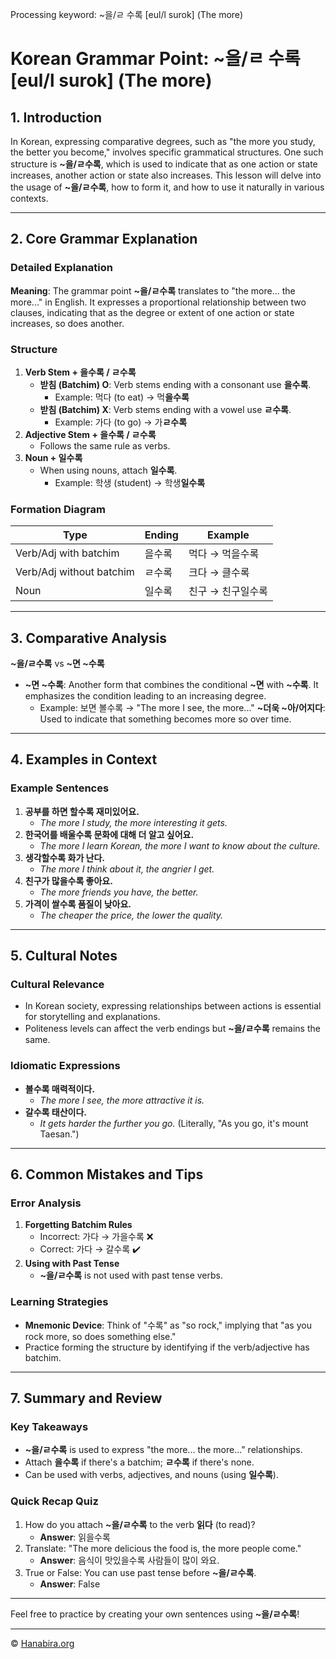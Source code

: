 Processing keyword: ~을/ㄹ 수록 [eul/l surok] (The more)
# Korean Grammar Point: ~을/ㄹ 수록 [eul/l surok] (The more)

## 1. Introduction
In Korean, expressing comparative degrees, such as "the more you study, the better you become," involves specific grammatical structures. One such structure is **~을/ㄹ수록**, which is used to indicate that as one action or state increases, another action or state also increases. This lesson will delve into the usage of **~을/ㄹ수록**, how to form it, and how to use it naturally in various contexts.

---
## 2. Core Grammar Explanation
### Detailed Explanation
**Meaning**: The grammar point **~을/ㄹ수록** translates to "the more... the more..." in English. It expresses a proportional relationship between two clauses, indicating that as the degree or extent of one action or state increases, so does another.
### Structure
1. **Verb Stem + 을수록 / ㄹ수록**
   - **받침 (Batchim) O**: Verb stems ending with a consonant use **을수록**.
     - Example: 먹다 (to eat) → 먹**을수록**
   - **받침 (Batchim) X**: Verb stems ending with a vowel use **ㄹ수록**.
     - Example: 가다 (to go) → 가**ㄹ수록**
2. **Adjective Stem + 을수록 / ㄹ수록**
   - Follows the same rule as verbs.
3. **Noun + 일수록**
   - When using nouns, attach **일수록**.
     - Example: 학생 (student) → 학생**일수록**
### Formation Diagram
| **Type**     | **Ending**    | **Example**                                 |
|--------------|---------------|---------------------------------------------|
| Verb/Adj with batchim    | 을수록      | 먹다 → 먹을수록                      |
| Verb/Adj without batchim | ㄹ수록      | 크다 → 클수록                        |
| Noun          | 일수록       | 친구 → 친구일수록                     |
---
## 3. Comparative Analysis
**~을/ㄹ수록** vs **~면 ~수록**
- **~면 ~수록**: Another form that combines the conditional **~면** with **~수록**. It emphasizes the condition leading to an increasing degree.
  - Example: 보면 볼수록 → "The more I see, the more..."
**~더욱 ~아/어지다**: Used to indicate that something becomes more so over time.
---
## 4. Examples in Context
### Example Sentences
1. **공부를 하면 할수록 재미있어요.**
   - *The more I study, the more interesting it gets.*
2. **한국어를 배울수록 문화에 대해 더 알고 싶어요.**
   - *The more I learn Korean, the more I want to know about the culture.*
3. **생각할수록 화가 난다.**
   - *The more I think about it, the angrier I get.*
4. **친구가 많을수록 좋아요.**
   - *The more friends you have, the better.*
5. **가격이 쌀수록 품질이 낮아요.**
   - *The cheaper the price, the lower the quality.*
---
## 5. Cultural Notes
### Cultural Relevance
- In Korean society, expressing relationships between actions is essential for storytelling and explanations.
- Politeness levels can affect the verb endings but **~을/ㄹ수록** remains the same.
### Idiomatic Expressions
- **볼수록 매력적이다.**
  - *The more I see, the more attractive it is.*
- **갈수록 태산이다.**
  - *It gets harder the further you go.* (Literally, "As you go, it's mount Taesan.")
---
## 6. Common Mistakes and Tips
### Error Analysis
1. **Forgetting Batchim Rules**
   - Incorrect: 가다 → 가을수록 ❌
   - Correct: 가다 → 갈수록 ✔️
2. **Using with Past Tense**
   - **~을/ㄹ수록** is not used with past tense verbs.
### Learning Strategies
- **Mnemonic Device**: Think of "수록" as "so rock," implying that "as you rock more, so does something else."
- Practice forming the structure by identifying if the verb/adjective has batchim.
---
## 7. Summary and Review
### Key Takeaways
- **~을/ㄹ수록** is used to express "the more... the more..." relationships.
- Attach **을수록** if there's a batchim; **ㄹ수록** if there's none.
- Can be used with verbs, adjectives, and nouns (using **일수록**).
### Quick Recap Quiz
1. How do you attach **~을/ㄹ수록** to the verb **읽다** (to read)?
   - **Answer**: 읽을수록
2. Translate: "The more delicious the food is, the more people come."
   - **Answer**: 음식이 맛있을수록 사람들이 많이 와요.
3. True or False: You can use past tense before **~을/ㄹ수록**.
   - **Answer**: False
---
Feel free to practice by creating your own sentences using **~을/ㄹ수록**!

---
© [Hanabira.org](https://hanabira.org)
